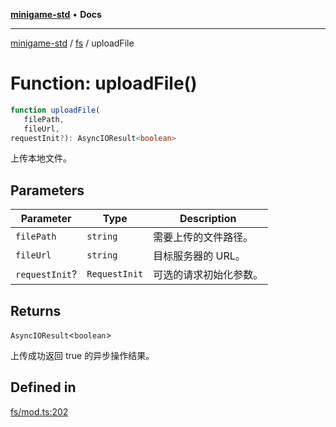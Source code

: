[**minigame-std**](../../../README.md) • **Docs**

***

[minigame-std](../../../README.md) / [fs](../README.md) / uploadFile

# Function: uploadFile()

```ts
function uploadFile(
   filePath, 
   fileUrl, 
requestInit?): AsyncIOResult<boolean>
```

上传本地文件。

## Parameters

| Parameter | Type | Description |
| ------ | ------ | ------ |
| `filePath` | `string` | 需要上传的文件路径。 |
| `fileUrl` | `string` | 目标服务器的 URL。 |
| `requestInit`? | `RequestInit` | 可选的请求初始化参数。 |

## Returns

`AsyncIOResult`\<`boolean`\>

上传成功返回 true 的异步操作结果。

## Defined in

[fs/mod.ts:202](https://github.com/JiangJie/minigame-std/blob/d86e790fe8486ddfc8ce953df31d30618f403d3b/src/std/fs/mod.ts#L202)
